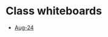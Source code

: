 # Class whiteboards

- [Aug-24](https://estudusfqedu-my.sharepoint.com/:wb:/g/personal/aproano_asig_com_ec/ERRe6j1vDwZMhEmh80PCPRcBSwhqugPsExhtXU8AuW--QA?e=y0bBcM)